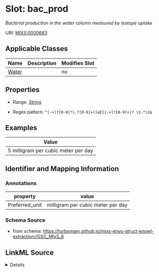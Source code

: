 # Slot: bac_prod


_Bacterial production in the water column measured by isotope uptake_



URI: [MIXS:0000683](https://w3id.org/mixs/0000683)



<!-- no inheritance hierarchy -->




## Applicable Classes

| Name | Description | Modifies Slot |
| --- | --- | --- |
[Water](Water.md) |  |  no  |







## Properties

* Range: [String](String.md)

* Regex pattern: `^[-+]?[0-9]*\.?[0-9]+([eE][-+]?[0-9]+)? \S.*\S$`






## Examples

| Value |
| --- |
| 5 milligram per cubic meter per day |

## Identifier and Mapping Information





### Annotations

| property | value |
| --- | --- |
| Preferred_unit | milligram per cubic meter per day |



### Schema Source


* from schema: https://turbomam.github.io/mixs-envo-struct-knowl-extraction//GSC_MIxS_6




## LinkML Source

<details>
```yaml
name: bac_prod
annotations:
  Preferred_unit:
    tag: Preferred_unit
    value: milligram per cubic meter per day
description: Bacterial production in the water column measured by isotope uptake
title: bacterial production
notes:
- production
examples:
- value: 5 milligram per cubic meter per day
from_schema: https://turbomam.github.io/mixs-envo-struct-knowl-extraction//GSC_MIxS_6
rank: 1000
slot_uri: MIXS:0000683
multivalued: false
alias: bac_prod
domain_of:
- Water
range: string
required: false
recommended: false
pattern: ^[-+]?[0-9]*\.?[0-9]+([eE][-+]?[0-9]+)? \S.*\S$

```
</details>